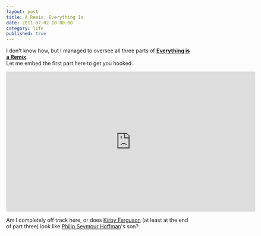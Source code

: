 ```yaml
---
layout: post
title: A Remix, Everything Is
date: 2011-07-02 10:00:00
category: life
published: true
---
```

I don't know how, but I managed to oversee all three parts of [**Everything is a Remix**](http://www.everythingisaremix.info/watch-the-series/).  
Let me embed the first part here to get you hooked.
<br>

<iframe src="http://player.vimeo.com/video/14912890?title=0&amp;byline=0&amp;portrait=0&amp;color=ffffff" width="670" height="377" frameborder="0"></iframe>


Am I completely off track here, or does [Kirby Ferguson](http://www.google.de/search?q=Kirby+ferguson&oe=UTF-8&hl=en&client=safari&um=1&ie=UTF-8&tbm=isch&source=og&sa=N&tab=wi&biw=981&bih=632) (at least at the end of part three) look like [Philip Seymour Hoffman](http://en.wikipedia.org/wiki/Philip_Seymour_Hoffman)'s son?
